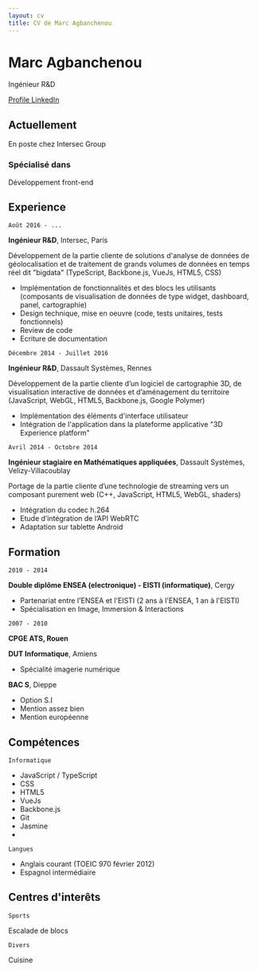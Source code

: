 ```yaml
---
layout: cv
title: CV de Marc Agbanchenou
---
```

# Marc Agbanchenou
Ingénieur R&D

<div id="webaddress">
<a href="https://www.linkedin.com/in/marcagbanchenou/">Profile LinkedIn</a>
</div>

## Actuellement

En poste chez Intersec Group

### Spécialisé dans

Développement front-end

## Experience

`Août 2016 - ...`

__Ingénieur R&D__, Intersec, Paris

Développement de la partie cliente de solutions d'analyse de données de géolocalisation et de traitement de grands volumes de données en temps réel dit "bigdata" (TypeScript, Backbone.js, VueJs, HTML5, CSS)

- Implémentation de fonctionnalités et des blocs les utilisants (composants de visualisation de données de type widget, dashboard, panel, cartographie)
- Design technique, mise en oeuvre (code, tests unitaires, tests fonctionnels)
- Review de code
- Ecriture de documentation

`Décembre 2014 - Juillet 2016`

__Ingénieur R&D__, Dassault Systèmes, Rennes

Développement de la partie cliente d’un logiciel de cartographie 3D, de visualisation interactive de données et d’aménagement du territoire (JavaScript, WebGL, HTML5, Backbone.js, Google Polymer)
- Implémentation des éléments d'interface utilisateur
- Intégration de l'application dans la plateforme applicative "3D Experience platform"

`Avril 2014 - Octobre 2014`

__Ingénieur stagiaire en Mathématiques appliquées__, Dassault Systèmes, Velizy-Villacoublay 

Portage de la partie cliente d’une technologie de streaming vers un composant purement web (C++, JavaScript, HTML5, WebGL, shaders)
- Intégration du codec h.264
- Etude d’intégration de l’API WebRTC
- Adaptation sur tablette Android

## Formation

`2010 - 2014`

__Double diplôme ENSEA (electronique) - EISTI (informatique)__, Cergy

- Partenariat entre l'ENSEA et l'EISTI (2 ans à l'ENSEA, 1 an à l'EISTI)
- Spécialisation en Image, Immersion & Interactions

`2007 - 2010`

__CPGE ATS, Rouen__

__DUT Informatique__, Amiens

- Spécialité imagerie numérique 

__BAC S__, Dieppe

- Option S.I
- Mention assez bien
- Mention européenne

## Compétences

`Informatique`

- JavaScript / TypeScript
- CSS
- HTML5
- VueJs
- Backbone.js
- Git
- Jasmine
- 

`Langues`

- Anglais courant (TOEIC 970 février 2012)
- Espagnol intermédiaire

## Centres d'interêts

`Sports`

Escalade de blocs

`Divers`

Cuisine

<!-- ### Footer

Last updated: October 7 -->


